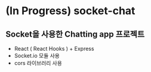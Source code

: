 # (In Progress) socket-chat
## Socket을 사용한 Chatting app 프로젝트
+ React ( React Hooks ) + Express
+ Socket.io 모듈 사용
+ cors 라이브러리 사용
